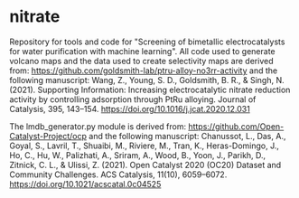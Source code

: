 # nitrate
Repository for tools and code for "Screening of bimetallic electrocatalysts for water purification with machine learning". All code used to generate volcano maps and the data used to create selectivity maps are derived from:
https://github.com/goldsmith-lab/ptru-alloy-no3rr-activity
and the following manuscript:
Wang, Z., Young, S. D., Goldsmith, B. R., & Singh, N. (2021). Supporting Information: Increasing electrocatalytic nitrate reduction activity by controlling adsorption through PtRu alloying. Journal of Catalysis, 395, 143–154. https://doi.org/10.1016/j.jcat.2020.12.031

The lmdb_generator.py module is derived from:
https://github.com/Open-Catalyst-Project/ocp
and the following manuscript:
Chanussot, L., Das, A., Goyal, S., Lavril, T., Shuaibi, M., Riviere, M., Tran, K., Heras-Domingo, J., Ho, C., Hu, W., Palizhati, A., Sriram, A., Wood, B., Yoon, J., Parikh, D., Zitnick, C. L., & Ulissi, Z. (2021). Open Catalyst 2020 (OC20) Dataset and Community Challenges. ACS Catalysis, 11(10), 6059–6072. https://doi.org/10.1021/acscatal.0c04525
